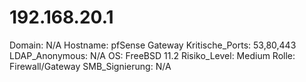 # 192.168.20.1

Domain: N/A
Hostname: pfSense Gateway
Kritische_Ports: 53,80,443
LDAP_Anonymous: N/A
OS: FreeBSD 11.2
Risiko_Level: Medium
Rolle: Firewall/Gateway
SMB_Signierung: N/A